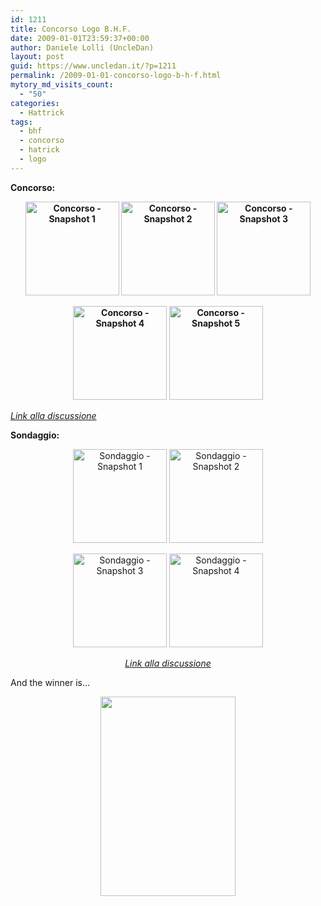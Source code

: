 ```yaml
---
id: 1211
title: Concorso Logo B.H.F.
date: 2009-01-01T23:59:37+00:00
author: Daniele Lolli (UncleDan)
layout: post
guid: https://www.uncledan.it/?p=1211
permalink: /2009-01-01-concorso-logo-b-h-f.html
mytory_md_visits_count:
  - "50"
categories:
  - Hattrick
tags:
  - bhf
  - concorso
  - hatrick
  - logo
---
```

**Concorso:**

<p style="text-align: center;">
  <strong><a href="https://www.uncledan.it/wp-content/uploads/2009/04/concorso1.png" target="_blank"><img class="alignnone size-thumbnail wp-image-312" title="Concorso - Snapshot 1" src="https://www.uncledan.it/wp-content/uploads/2009/04/concorso1-150x150.png" alt="Concorso - Snapshot 1" width="150" height="150" /></a> <a href="https://www.uncledan.it/wp-content/uploads/2009/04/concorso2.png" target="_blank"><img class="alignnone size-thumbnail wp-image-313" title="Concorso - Snapshot 2" src="https://www.uncledan.it/wp-content/uploads/2009/04/concorso2-150x150.png" alt="Concorso - Snapshot 2" width="150" height="150" /></a> </strong><strong><a href="https://www.uncledan.it/wp-content/uploads/2009/04/concorso3.png" target="_blank"><img class="alignnone size-thumbnail wp-image-314" title="Concorso - Snapshot 3" src="https://www.uncledan.it/wp-content/uploads/2009/04/concorso3-150x150.png" alt="Concorso - Snapshot 3" width="150" height="150" /></a></strong>
</p>

<p style="text-align: center;">
  <strong><a href="https://www.uncledan.it/wp-content/uploads/2009/04/concorso3.png" target="_blank"></a><a href="https://www.uncledan.it/wp-content/uploads/2009/04/concorso4.png" target="_self"><img class="alignnone size-thumbnail wp-image-315" title="Concorso - Snapshot 4" src="https://www.uncledan.it/wp-content/uploads/2009/04/concorso4-150x150.png" alt="Concorso - Snapshot 4" width="150" height="150" /></a> </strong><strong><a href="https://www.uncledan.it/wp-content/uploads/2009/04/concorso5.png" target="_blank"><img class="alignnone size-thumbnail wp-image-316" title="Concorso - Snapshot 5" src="https://www.uncledan.it/wp-content/uploads/2009/04/concorso5-150x150.png" alt="Concorso - Snapshot 5" width="150" height="150" /></a></strong>
</p>

<a href="http://www.hattrick.org/Forum/Read.aspx?t=12262606&a=1" target="_blank"><em>Link alla discussione</em></a>

**Sondaggio:**

<p style="text-align: center;">
  <a href="https://www.uncledan.it/wp-content/uploads/2009/04/sondaggio1.png" target="_blank"><img class="alignnone size-thumbnail wp-image-319" title="Sondaggio - Snapshot 1" src="https://www.uncledan.it/wp-content/uploads/2009/04/sondaggio1-150x150.png" alt="Sondaggio - Snapshot 1" width="150" height="150" /></a> <a href="https://www.uncledan.it/wp-content/uploads/2009/04/sondaggio2.png" target="_blank"><img class="alignnone size-thumbnail wp-image-320" title="Sondaggio - Snapshot 2" src="https://www.uncledan.it/wp-content/uploads/2009/04/sondaggio2-150x150.png" alt="Sondaggio - Snapshot 2" width="150" height="150" /></a>
</p>

<p style="text-align: center;">
  <a href="https://www.uncledan.it/wp-content/uploads/2009/04/sondaggio2.png" target="_blank"></a> <a href="https://www.uncledan.it/wp-content/uploads/2009/04/sondaggio3.png" target="_blank"><img class="alignnone size-thumbnail wp-image-321" title="Sondaggio - Snapshot 3" src="https://www.uncledan.it/wp-content/uploads/2009/04/sondaggio3-150x150.png" alt="Sondaggio - Snapshot 3" width="150" height="150" /></a> <a href="https://www.uncledan.it/wp-content/uploads/2009/04/sondaggio4.png" target="_blank"><img class="alignnone size-thumbnail wp-image-322" title="Sondaggio - Snapshot 4" src="https://www.uncledan.it/wp-content/uploads/2009/04/sondaggio4-150x150.png" alt="Sondaggio - Snapshot 4" width="150" height="150" /></a>
</p>

<p style="text-align: center;">
  <a href="http://www.hattrick.org/Forum/Read.aspx?t=12291491&a=1" target="_blank"><em>Link alla discussione</em></a>
</p>

<p style="text-align: left;">
  And the winner is&#8230;
</p>

<p style="text-align: center;">
  <a href="https://www.uncledan.it/wp-content/uploads/2009/01/11404.jpg"><img class="alignnone size-full wp-image-1361" title="Logo B.H.F." src="https://www.uncledan.it/wp-content/uploads/2009/01/11404.jpg" alt="" width="216" height="319" srcset="https://www.danielelolli.it/wp-content/uploads/2009/01/11404.jpg 216w, https://www.danielelolli.it/wp-content/uploads/2009/01/11404-203x300.jpg 203w" sizes="(max-width: 216px) 100vw, 216px" /></a>
</p>